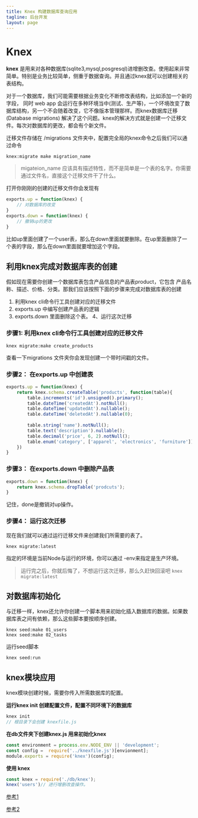 ```yaml
---
title: Knex 构建数据库查询应用
tagline: 后台开发
layout: page
---
```


# Knex

**knex** 是用来对各种数据库(sqlite3,mysql,posgresql)进增删改查。使用起来非常简单。特别是业务比较简单，侧重于数据查询。并且通过knex就可以创建相关的表结构。

对于一个数据库，我们可能需要根据业务变化不断修改表结构，比如添加一个新的字段， 同时 web app 会运行在多种环境当中(测试、生产等)，一个环境改变了数据库结构，另一个不会随着改变，它不像版本管理那样。而knex数据库迁移(Database migrations) 解决了这个问题。knex的解决方式就是创建一个迁移文件。每次对数据库的更改，都会有个新文件。

迁移文件存储在 /migrations 文件夹中，配置完全局的knex命令之后我们可以通过命令
```
knex:migrate make migration_name
```
>  migateion_name 应该具有描述特性，而不是简单是一个表的名字。你需要通过文件名，直接这个迁移文件干了什么。

打开你刚刚的创建的迁移文件你会发现有
```javascript
exports.up = function(knex) {
    // 对数据库的改变
}
exports.down = function(knex) {
    // 撤销up的更改
}
```
比如up里面创建了一个user表，那么在down里面就要删除。在up里面删除了一个表的字段，那么在down里面就要增加这个字段。


## 利用knex完成对数据库表的创建
假如现在需要你创建一个数据库表包含产品信息的产品表product，它包含 产品名称、描述、价格、分类。那我们应该按照下面的步骤来完成对数据库表的创建

1. 利用knex cli命令行工具创建对应的迁移文件
2. exports.up 中编写创建产品表的逻辑
3. exports.down 里面删除这个表。
4、运行这次迁移

### 步骤1: 利用knex cli命令行工具创建对应的迁移文件
```
knex migrate:make create_products
```
查看一下migrations 文件夹你会发现创建一个带时间戳的文件。
### 步骤2： 在exports.up 中创建表
```javascript
exports.up = function(knex) {
    return knex.schema.createTable('products', function(table){
        table.increments('id').unsigned().primary();
        table.dateTime('createdAt').notNull();
        table.dateTime('updatedAt').nullable();
        table.dateTime('deletedAt').nullable(0);
        
        table.string('name').notNull();
        table.text('description').nullable();
        table.decimal('price', 6, 2).notNull();
        table.enum('category', ['apparel', 'electronics', 'furniture'])
    })
}
```
### 步骤3： 在exports.down 中删除产品表
```javascript
exports.down = function(knex) {
    return knex.schema.dropTable('prodcuts');
}
``` 
记住，done是撤销对up操作。
### 步骤4： 运行这次迁移
现在我们就可以通过运行迁移文件来创建我们所需要的表了。
```
knex migrate:latest
```
指定的环境是当前Node与运行的环境，你可以通过 -env来指定是生产环境。
> 运行完之后，你就后悔了，不想运行这次迁移，那么久赶快回滚吧 `knex migrate:latest`

## 对数据库初始化
与迁移一样，knex还允许你创建一个脚本用来初始化插入数据库的数据。如果数据库表之间有依赖，那么这些脚本要按顺序创建。

```
knex seed:make 01_users
knex seed:make 02_tasks
```
运行seed脚本
```
knex seed:run
```

## knex模块应用
knex模块创建时候，需要你传入所需数据库的配置。

**运行knex init 创建配置文件，配置不同环境下的数据库**
```javascript
knex init
// 根目录下会创建 knexfile.js 
```
**在db文件夹下创建knex.js 用来初始化knex**
```javascript
const environment = process.env.NODE_ENV || 'development';
const config =  require('../knexfile.js')[envionment];
module.exports = require('knex')(config);
```
**使用 knex**
```javascript
const knex = require('./db/knex');
knex('users')// 进行增删改查操作。
```
[参考1](http://perkframework.com/v1/guides/database-migrations-knex.html)

[参考2](https://gist.github.com/NigelEarle/70db130cc040cc2868555b29a0278261)
